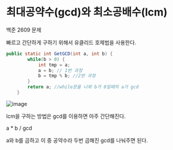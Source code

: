 # 최대공약수(gcd)와 최소공배수(lcm)

백준 2609 문제

빠르고 간단하게 구하기 위해서 유클리드 호제법을 사용한다.

```java
public static int GetGCD(int a, int b) {
		while(b > 0) {
			int tmp = a;
			a = b; // 1번 과정
			b = tmp % b; //2번 과정
		}
		return a; //while문을 나와 b가 0일때의 a가 gcd
	}
```



![image](https://user-images.githubusercontent.com/28773553/81062827-aa252b00-8f11-11ea-89a4-115c77554443.png)

lcm을 구하는 방법은 gcd를 이용하면 아주 간단해진다.



a * b / gcd 



a와 b를 곱하고 이 중 공약수라 두번 곱해진 gcd를 나눠주면 된다.



